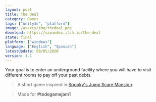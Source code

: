 ```yaml
---
layout: post
title: The Deal
category: Games
tags: ["unity3d", "platform"]
image: /assets/img/thedeal.png
download: https://savandev.itch.io/the-deal
state: final
platform: ["windows"]
language: ["English", "Spanish"]
latestUpdate: 08/05/2020
version: 1.1
---
```

Your goal is to enter an underground facility where you will have to visit different rooms to pay off your past debts.

> A short game inspired in [Spooky's Jump Scare Mansion](https://store.steampowered.com/app/356670/Spookys_Jump_Scare_Mansion/).

> Made for **#todogamejam1**